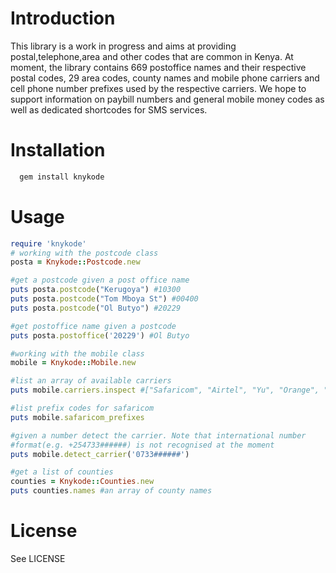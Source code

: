 Introduction
===
This library is a work in progress and aims at providing postal,telephone,area and other codes that are common in Kenya. At moment, the library contains 669 postoffice names and their respective postal codes, 29 area codes, county names and mobile phone carriers and cell phone number prefixes used by the respective carriers. We hope to support information on paybill numbers and general mobile money codes as well as dedicated shortcodes for SMS services.

Installation
===

```ruby
  gem install knykode
```

Usage
==
```ruby 
require 'knykode'
# working with the postcode class
posta = Knykode::Postcode.new

#get a postcode given a post office name
puts posta.postcode("Kerugoya") #10300
puts posta.postcode("Tom Mboya St") #00400
puts posta.postcode("Ol Butyo") #20229

#get postoffice name given a postcode
puts posta.postoffice('20229') #Ol Butyo

#working with the mobile class
mobile = Knykode::Mobile.new

#list an array of available carriers
puts mobile.carriers.inspect #["Safaricom", "Airtel", "Yu", "Orange", "Telkom"]

#list prefix codes for safaricom
puts mobile.safaricom_prefixes

#given a number detect the carrier. Note that international number
#format(e.g. +254733######) is not recognised at the moment 
puts mobile.detect_carrier('0733######')

#get a list of counties
counties = Knykode::Counties.new
puts counties.names #an array of county names
```

License
==
See LICENSE 
